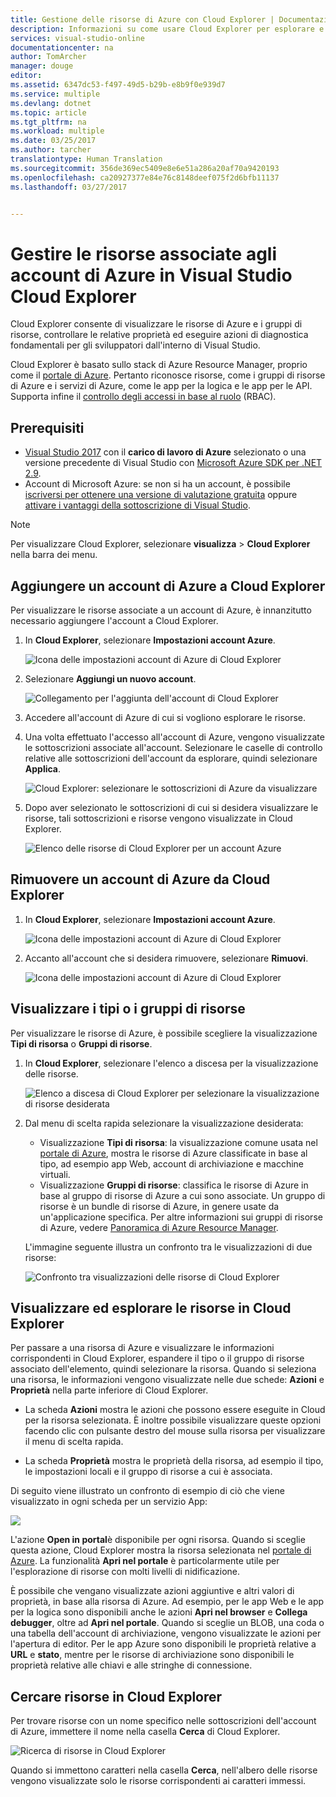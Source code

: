 ```yaml
---
title: Gestione delle risorse di Azure con Cloud Explorer | Documentazione Microsoft
description: Informazioni su come usare Cloud Explorer per esplorare e gestire le risorse di Azure in Visual Studio.
services: visual-studio-online
documentationcenter: na
author: TomArcher
manager: douge
editor: 
ms.assetid: 6347dc53-f497-49d5-b29b-e8b9f0e939d7
ms.service: multiple
ms.devlang: dotnet
ms.topic: article
ms.tgt_pltfrm: na
ms.workload: multiple
ms.date: 03/25/2017
ms.author: tarcher
translationtype: Human Translation
ms.sourcegitcommit: 356de369ec5409e8e6e51a286a20af70a9420193
ms.openlocfilehash: ca20927377e84e76c8148deef075f2d6bfb11137
ms.lasthandoff: 03/27/2017


---
```

# <a name="manage-the-resources-associated-with-your-azure-accounts-in-visual-studio-cloud-explorer"></a>Gestire le risorse associate agli account di Azure in Visual Studio Cloud Explorer
Cloud Explorer consente di visualizzare le risorse di Azure e i gruppi di risorse, controllare le relative proprietà ed eseguire azioni di diagnostica fondamentali per gli sviluppatori dall'interno di Visual Studio. 

Cloud Explorer è basato sullo stack di Azure Resource Manager, proprio come il [portale di Azure](http://go.microsoft.com/fwlink/p/?LinkID=525040). Pertanto riconosce risorse, come i gruppi di risorse di Azure e i servizi di Azure, come le app per la logica e le app per le API. Supporta infine il [controllo degli accessi in base al ruolo](active-directory/role-based-access-control-configure.md) (RBAC). 

## <a name="prerequisites"></a>Prerequisiti
- [Visual Studio 2017](https://www.visualstudio.com/downloads/) con il **carico di lavoro di Azure** selezionato o una versione precedente di Visual Studio con [Microsoft Azure SDK per .NET 2.9](https://www.microsoft.com/en-us/download/details.aspx?id=51657).
- Account di Microsoft Azure: se non si ha un account, è possibile [iscriversi per ottenere una versione di valutazione gratuita](http://go.microsoft.com/fwlink/?LinkId=623901) oppure [attivare i vantaggi della sottoscrizione di Visual Studio](http://go.microsoft.com/fwlink/?LinkId=623901).

> [!NOTE]
> Per visualizzare Cloud Explorer, selezionare **visualizza** > **Cloud Explorer** nella barra dei menu.   
> 
> 

## <a name="add-an-azure-account-to-cloud-explorer"></a>Aggiungere un account di Azure a Cloud Explorer
Per visualizzare le risorse associate a un account di Azure, è innanzitutto necessario aggiungere l'account a Cloud Explorer. 

1. In **Cloud Explorer**, selezionare **Impostazioni account Azure**.

    ![Icona delle impostazioni account di Azure di Cloud Explorer](media/vs-azure-tools-resources-managing-with-cloud-explorer/azure-account-settings.png)

1. Selezionare **Aggiungi un nuovo account**. 

    ![Collegamento per l'aggiunta dell'account di Cloud Explorer](media/vs-azure-tools-resources-managing-with-cloud-explorer/add-account-link.png)

1. Accedere all'account di Azure di cui si vogliono esplorare le risorse. 

1. Una volta effettuato l'accesso all'account di Azure, vengono visualizzate le sottoscrizioni associate all'account. Selezionare le caselle di controllo relative alle sottoscrizioni dell'account da esplorare, quindi selezionare **Applica**. 
 
    ![Cloud Explorer: selezionare le sottoscrizioni di Azure da visualizzare](media/vs-azure-tools-resources-managing-with-cloud-explorer/select-subscriptions.png)

1. Dopo aver selezionato le sottoscrizioni di cui si desidera visualizzare le risorse, tali sottoscrizioni e risorse vengono visualizzate in Cloud Explorer.

    ![Elenco delle risorse di Cloud Explorer per un account Azure](media/vs-azure-tools-resources-managing-with-cloud-explorer/resources-listed.png)

## <a name="remove-an-azure-account-from-cloud-explorer"></a>Rimuovere un account di Azure da Cloud Explorer 

1. In **Cloud Explorer**, selezionare **Impostazioni account Azure**.

    ![Icona delle impostazioni account di Azure di Cloud Explorer](media/vs-azure-tools-resources-managing-with-cloud-explorer/azure-account-settings.png)

1. Accanto all'account che si desidera rimuovere, selezionare **Rimuovi**.

    ![Icona delle impostazioni account di Azure di Cloud Explorer](media/vs-azure-tools-resources-managing-with-cloud-explorer/remove-account.png)

## <a name="view-resource-types-or-resource-groups"></a>Visualizzare i tipi o i gruppi di risorse
Per visualizzare le risorse di Azure, è possibile scegliere la visualizzazione **Tipi di risorsa** o **Gruppi di risorse**.

1. In **Cloud Explorer**, selezionare l'elenco a discesa per la visualizzazione delle risorse.

    ![Elenco a discesa di Cloud Explorer per selezionare la visualizzazione di risorse desiderata](media/vs-azure-tools-resources-managing-with-cloud-explorer/resources-view-dropdown.png)

1. Dal menu di scelta rapida selezionare la visualizzazione desiderata: 

    - Visualizzazione **Tipi di risorsa**: la visualizzazione comune usata nel [portale di Azure](http://go.microsoft.com/fwlink/p/?LinkID=525040), mostra le risorse di Azure classificate in base al tipo, ad esempio app Web, account di archiviazione e macchine virtuali. 
    - Visualizzazione **Gruppi di risorse**: classifica le risorse di Azure in base al gruppo di risorse di Azure a cui sono associate. Un gruppo di risorse è un bundle di risorse di Azure, in genere usate da un'applicazione specifica. Per altre informazioni sui gruppi di risorse di Azure, vedere [Panoramica di Azure Resource Manager](./azure-resource-manager/resource-group-overview.md).

    L'immagine seguente illustra un confronto tra le visualizzazioni di due risorse:

    ![Confronto tra visualizzazioni delle risorse di Cloud Explorer](media/vs-azure-tools-resources-managing-with-cloud-explorer/resource-views-comparison.png)

## <a name="view-and-navigate-resources-in-cloud-explorer"></a>Visualizzare ed esplorare le risorse in Cloud Explorer
Per passare a una risorsa di Azure e visualizzare le informazioni corrispondenti in Cloud Explorer, espandere il tipo o il gruppo di risorse associato dell'elemento, quindi selezionare la risorsa. Quando si seleziona una risorsa, le informazioni vengono visualizzate nelle due schede: **Azioni** e **Proprietà** nella parte inferiore di Cloud Explorer. 

- La scheda **Azioni** mostra le azioni che possono essere eseguite in Cloud per la risorsa selezionata. È inoltre possibile visualizzare queste opzioni facendo clic con pulsante destro del mouse sulla risorsa per visualizzare il menu di scelta rapida.

- La scheda **Proprietà** mostra le proprietà della risorsa, ad esempio il tipo, le impostazioni locali e il gruppo di risorse a cui è associata.

Di seguito viene illustrato un confronto di esempio di ciò che viene visualizzato in ogni scheda per un servizio App:

![](./media/vs-azure-tools-resources-managing-with-cloud-explorer/actions-and-properties.png)

L'azione **Open in portal**è disponibile per ogni risorsa. Quando si sceglie questa azione, Cloud Explorer mostra la risorsa selezionata nel [portale di Azure](http://go.microsoft.com/fwlink/p/?LinkID=525040). La funzionalità **Apri nel portale** è particolarmente utile per l'esplorazione di risorse con molti livelli di nidificazione.

È possibile che vengano visualizzate azioni aggiuntive e altri valori di proprietà, in base alla risorsa di Azure. Ad esempio, per le app Web e le app per la logica sono disponibili anche le azioni **Apri nel browser** e **Collega debugger**, oltre ad **Apri nel portale**. Quando si sceglie un BLOB, una coda o una tabella dell'account di archiviazione, vengono visualizzate le azioni per l'apertura di editor. Per le app Azure sono disponibili le proprietà relative a **URL** e **stato**, mentre per le risorse di archiviazione sono disponibili le proprietà relative alle chiavi e alle stringhe di connessione.

## <a name="find-resources-in-cloud-explorer"></a>Cercare risorse in Cloud Explorer
Per trovare risorse con un nome specifico nelle sottoscrizioni dell'account di Azure, immettere il nome nella casella **Cerca** di Cloud Explorer.

![Ricerca di risorse in Cloud Explorer](./media/vs-azure-tools-resources-managing-with-cloud-explorer/search-for-resources.png)

Quando si immettono caratteri nella casella **Cerca**, nell'albero delle risorse vengono visualizzate solo le risorse corrispondenti ai caratteri immessi.

